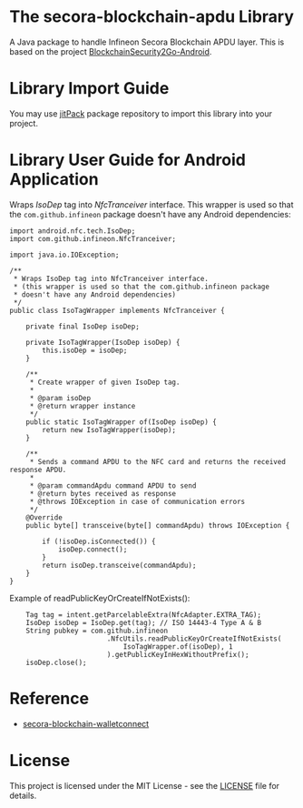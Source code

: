 # The secora-blockchain-apdu Library

A Java package to handle Infineon Secora Blockchain APDU layer. This is based on the project [BlockchainSecurity2Go-Android](https://github.com/Infineon/BlockchainSecurity2Go-Android).

# Library Import Guide

You may use [jitPack](https://jitpack.io/#wxleong/secora-blockchain-apdu) package repository to import this library into your project.

# Library User Guide for Android Application

Wraps *IsoDep* tag into *NfcTranceiver* interface. This wrapper is used so that the `com.github.infineon` package doesn't have any Android dependencies:
```
import android.nfc.tech.IsoDep;
import com.github.infineon.NfcTranceiver;

import java.io.IOException;

/**
 * Wraps IsoDep tag into NfcTranceiver interface.
 * (this wrapper is used so that the com.github.infineon package
 * doesn't have any Android dependencies)
 */
public class IsoTagWrapper implements NfcTranceiver {

    private final IsoDep isoDep;

    private IsoTagWrapper(IsoDep isoDep) {
        this.isoDep = isoDep;
    }

    /**
     * Create wrapper of given IsoDep tag.
     *
     * @param isoDep
     * @return wrapper instance
     */
    public static IsoTagWrapper of(IsoDep isoDep) {
        return new IsoTagWrapper(isoDep);
    }

    /**
     * Sends a command APDU to the NFC card and returns the received response APDU.
     *
     * @param commandApdu command APDU to send
     * @return bytes received as response
     * @throws IOException in case of communication errors
     */
    @Override
    public byte[] transceive(byte[] commandApdu) throws IOException {

        if (!isoDep.isConnected()) {
            isoDep.connect();
        }
        return isoDep.transceive(commandApdu);
    }
}
```

Example of readPublicKeyOrCreateIfNotExists():
```
    Tag tag = intent.getParcelableExtra(NfcAdapter.EXTRA_TAG);
    IsoDep isoDep = IsoDep.get(tag); // ISO 14443-4 Type A & B
    String pubkey = com.github.infineon
                        .NfcUtils.readPublicKeyOrCreateIfNotExists(
                            IsoTagWrapper.of(isoDep), 1
                        ).getPublicKeyInHexWithoutPrefix();
    isoDep.close();
```

# Reference

- [secora-blockchain-walletconnect](https://github.com/wxleong/secora-blockchain-walletconnect)

# License

This project is licensed under the MIT License - see the [LICENSE](LICENSE) file for details.